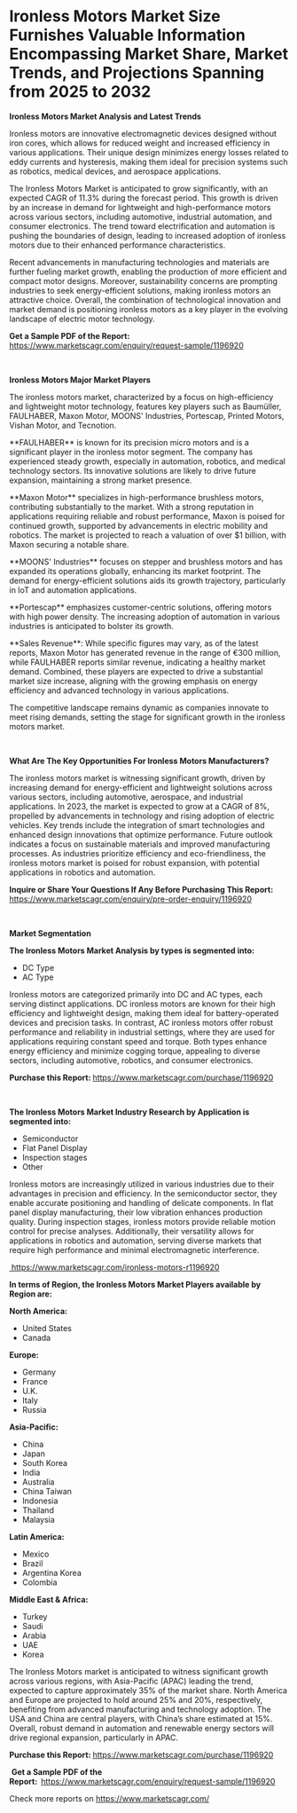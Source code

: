 <p><h1>Ironless Motors Market Size Furnishes Valuable Information Encompassing Market Share, Market Trends, and Projections Spanning from 2025 to 2032</h1></p><p><strong>Ironless Motors Market Analysis and Latest Trends</strong></p>
<p><p>Ironless motors are innovative electromagnetic devices designed without iron cores, which allows for reduced weight and increased efficiency in various applications. Their unique design minimizes energy losses related to eddy currents and hysteresis, making them ideal for precision systems such as robotics, medical devices, and aerospace applications.</p><p>The Ironless Motors Market is anticipated to grow significantly, with an expected CAGR of 11.3% during the forecast period. This growth is driven by an increase in demand for lightweight and high-performance motors across various sectors, including automotive, industrial automation, and consumer electronics. The trend toward electrification and automation is pushing the boundaries of design, leading to increased adoption of ironless motors due to their enhanced performance characteristics.</p><p>Recent advancements in manufacturing technologies and materials are further fueling market growth, enabling the production of more efficient and compact motor designs. Moreover, sustainability concerns are prompting industries to seek energy-efficient solutions, making ironless motors an attractive choice. Overall, the combination of technological innovation and market demand is positioning ironless motors as a key player in the evolving landscape of electric motor technology.</p></p>
<p><strong>Get a Sample PDF of the Report:&nbsp;</strong> <a href="https://www.marketscagr.com/enquiry/request-sample/1196920?utm_campaign=3228&utm_medium=2&utm_source=Github&utm_content=ia&utm_term=06042025&utm_id=ironless-motors">https://www.marketscagr.com/enquiry/request-sample/1196920</a></p>
<p>&nbsp;</p>
<p><strong>Ironless Motors Major Market Players</strong></p>
<p><p>The ironless motors market, characterized by a focus on high-efficiency and lightweight motor technology, features key players such as Baumüller, FAULHABER, Maxon Motor, MOONS' Industries, Portescap, Printed Motors, Vishan Motor, and Tecnotion. </p><p>**FAULHABER** is known for its precision micro motors and is a significant player in the ironless motor segment. The company has experienced steady growth, especially in automation, robotics, and medical technology sectors. Its innovative solutions are likely to drive future expansion, maintaining a strong market presence.</p><p>**Maxon Motor** specializes in high-performance brushless motors, contributing substantially to the market. With a strong reputation in applications requiring reliable and robust performance, Maxon is poised for continued growth, supported by advancements in electric mobility and robotics. The market is projected to reach a valuation of over $1 billion, with Maxon securing a notable share.</p><p>**MOONS' Industries** focuses on stepper and brushless motors and has expanded its operations globally, enhancing its market footprint. The demand for energy-efficient solutions aids its growth trajectory, particularly in IoT and automation applications.</p><p>**Portescap** emphasizes customer-centric solutions, offering motors with high power density. The increasing adoption of automation in various industries is anticipated to bolster its growth.</p><p>**Sales Revenue**: While specific figures may vary, as of the latest reports, Maxon Motor has generated revenue in the range of €300 million, while FAULHABER reports similar revenue, indicating a healthy market demand. Combined, these players are expected to drive a substantial market size increase, aligning with the growing emphasis on energy efficiency and advanced technology in various applications. </p><p>The competitive landscape remains dynamic as companies innovate to meet rising demands, setting the stage for significant growth in the ironless motors market.</p></p>
<p>&nbsp;</p>
<p><strong>What Are The Key Opportunities For Ironless Motors Manufacturers?</strong></p>
<p><p>The ironless motors market is witnessing significant growth, driven by increasing demand for energy-efficient and lightweight solutions across various sectors, including automotive, aerospace, and industrial applications. In 2023, the market is expected to grow at a CAGR of 8%, propelled by advancements in technology and rising adoption of electric vehicles. Key trends include the integration of smart technologies and enhanced design innovations that optimize performance. Future outlook indicates a focus on sustainable materials and improved manufacturing processes. As industries prioritize efficiency and eco-friendliness, the ironless motors market is poised for robust expansion, with potential applications in robotics and automation.</p></p>
<p><strong>Inquire or Share Your Questions If Any Before Purchasing This Report:</strong> <a href="https://www.marketscagr.com/enquiry/pre-order-enquiry/1196920?utm_campaign=3228&utm_medium=2&utm_source=Github&utm_content=ia&utm_term=06042025&utm_id=ironless-motors">https://www.marketscagr.com/enquiry/pre-order-enquiry/1196920</a></p>
<p>&nbsp;</p>
<p><strong>Market Segmentation</strong></p>
<p><strong>The Ironless Motors Market Analysis by types is segmented into:</strong></p>
<p><ul><li>DC Type</li><li>AC Type</li></ul></p>
<p><p>Ironless motors are categorized primarily into DC and AC types, each serving distinct applications. DC ironless motors are known for their high efficiency and lightweight design, making them ideal for battery-operated devices and precision tasks. In contrast, AC ironless motors offer robust performance and reliability in industrial settings, where they are used for applications requiring constant speed and torque. Both types enhance energy efficiency and minimize cogging torque, appealing to diverse sectors, including automotive, robotics, and consumer electronics.</p></p>
<p><strong>Purchase this Report:&nbsp;</strong><a href="https://www.marketscagr.com/purchase/1196920?utm_campaign=3228&utm_medium=2&utm_source=Github&utm_content=ia&utm_term=06042025&utm_id=ironless-motors">https://www.marketscagr.com/purchase/1196920</a></p>
<p>&nbsp;</p>
<p><strong>The Ironless Motors Market Industry Research by Application is segmented into:</strong></p>
<p><ul><li>Semiconductor</li><li>Flat Panel Display</li><li>Inspection stages</li><li>Other</li></ul></p>
<p><p>Ironless motors are increasingly utilized in various industries due to their advantages in precision and efficiency. In the semiconductor sector, they enable accurate positioning and handling of delicate components. In flat panel display manufacturing, their low vibration enhances production quality. During inspection stages, ironless motors provide reliable motion control for precise analyses. Additionally, their versatility allows for applications in robotics and automation, serving diverse markets that require high performance and minimal electromagnetic interference.</p></p>
<p><a href="https://www.marketscagr.com/ironless-motors-r1196920?utm_campaign=3228&utm_medium=2&utm_source=Github&utm_content=ia&utm_term=06042025&utm_id=ironless-motors">&nbsp;https://www.marketscagr.com/ironless-motors-r1196920</a></p>
<p><strong>In terms of Region, the Ironless Motors Market Players available by Region are:</strong></p>
<p>
    <p> <strong> North America: </strong>
        <ul>
            <li>United States</li>
            <li>Canada</li>
        </ul>
        </p> 
    <p> <strong> Europe: </strong>
        <ul>
            <li>Germany</li>
            <li>France</li>
            <li>U.K.</li>
            <li>Italy</li>
            <li>Russia</li>
        </ul>
        </p> 
    <p> <strong> Asia-Pacific: </strong>
        <ul>
            <li>China</li>
            <li>Japan</li>
            <li>South Korea</li>
            <li>India</li>
            <li>Australia</li>
            <li>China Taiwan</li>
            <li>Indonesia</li>
            <li>Thailand</li>
            <li>Malaysia</li>
        </ul>
        </p> 
    <p> <strong> Latin America: </strong>
        <ul>
            <li>Mexico</li>
            <li>Brazil</li>
            <li>Argentina Korea</li>
            <li>Colombia</li>
        </ul>
        </p> 
    <p> <strong> Middle East & Africa: </strong>
        <ul>
            <li>Turkey</li>
            <li>Saudi</li>
            <li>Arabia</li>
            <li>UAE</li>
            <li>Korea</li>
        </ul>
    </p>
    </p>
<p><p>The Ironless Motors market is anticipated to witness significant growth across various regions, with Asia-Pacific (APAC) leading the trend, expected to capture approximately 35% of the market share. North America and Europe are projected to hold around 25% and 20%, respectively, benefiting from advanced manufacturing and technology adoption. The USA and China are central players, with China’s share estimated at 15%. Overall, robust demand in automation and renewable energy sectors will drive regional expansion, particularly in APAC.</p></p>
<p><strong>Purchase this Report: </strong><a href="https://www.marketscagr.com/purchase/1196920?utm_campaign=3228&utm_medium=2&utm_source=Github&utm_content=ia&utm_term=06042025&utm_id=ironless-motors">https://www.marketscagr.com/purchase/1196920</a></p>
<p>&nbsp;<strong>Get a Sample PDF of the Report:&nbsp;&nbsp;</strong><a href="https://www.marketscagr.com/enquiry/request-sample/1196920?utm_campaign=3228&utm_medium=2&utm_source=Github&utm_content=ia&utm_term=06042025&utm_id=ironless-motors">https://www.marketscagr.com/enquiry/request-sample/1196920</a></p>
<p><strong></strong></p>
<p>Check more reports on <a href="https://www.marketscagr.com/?utm_campaign=3228&utm_medium=2&utm_source=Github&utm_content=ia&utm_term=06042025&utm_id=ironless-motors">https://www.marketscagr.com/</a></p>
